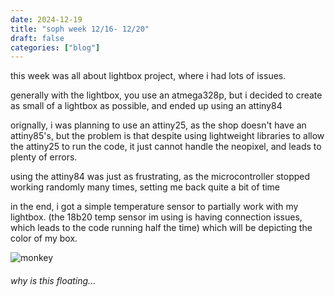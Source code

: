 ```yaml
---
date: 2024-12-19
title: "soph week 12/16- 12/20"
draft: false
categories: ["blog"]
---
```


this week was all about lightbox project, where i had lots of issues. 

generally with the lightbox, you use an atmega328p, but i decided to create as small of a lightbox as possible, and ended up using an attiny84

orignally, i was planning to use an attiny25, as the shop doesn't have an attiny85's, but the problem is that despite using lightweight libraries to allow the attiny25 to run the code, it just cannot handle the neopixel, and leads to plenty of errors.

using the attiny84 was just as frustrating, as the microcontroller stopped working randomly many times, setting me back quite a bit of time

in the end, i got a simple temperature sensor to partially work with my lightbox. (the 18b20 temp sensor im using is having connection issues, which leads to the code running half the time) which will be depicting the color of my box. 


![monkey](/img/soph/sw1/sw1.png)
###### why is this floating...
